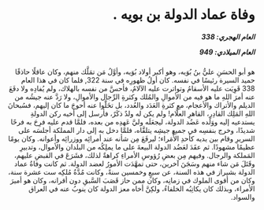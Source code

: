 <h1 dir="rtl">وفاة عماد الدولة بن بويه .</h1>

<h5 dir="rtl">العام الهجري:  338

العام الميلادي: 949

</h5>

<p dir="rtl">هو أبو الحسَنِ عليُّ بنُ بُوَيه، وهو أكبر أولاد بُوَيه، وأوَّلُ مَن تمَلَّك منهم، وكان عاقلًا حاذقًا حميد السيرة رئيسًا في نفسه. كان أولُ ظهورِه في سنة 322, فلما كان في هذا العام 338 قَوِيَت عليه الأسقامُ وتواترت عليه الآلامُ، فأحسَّ من نفسه بالهلاك، ولم يُفادِه ولا دفَعَ عنه أمرَ اللهِ ما هو فيه من الأموالِ والمُلك وكثرةِ الرِّجال والأموالِ، ولا رَدَّ عنه جيشُه من الديلم والأتراك والأعجام، مع كثرةِ العَدَد والعُدد، بل تخَلَّوا عنه أحوجَ ما كان إليهم، فسُبحانَ اللهِ المَلِك القادِرِ، القاهرِ العلَّام! ولم يكن له ولدٌ ذكَرٌ، فأرسل إلى أخيه ركن الدولةِ يستدعيه إليه ووَلَده عَضُد الدولة، ليجعَلَه وليَّ عَهدِه من بعده، فلمَّا قدم عليه فرِحَ به فرحًا شديدًا، وخرج بنفسِه في جميع جيشِه يتلقَّاه، فلمَّا دخل به إلى دار المملكة أجلسَه على السريرِ وقام بين يديه كأحدِ الأُمَراء؛ ليرفَعَ مِن شأنه عند أمرائِه ووزرائِه وأعوانه. وكان يومًا عظيمًا مشهودًا. ثم عقَدَ لعَضُد الدولة البيعةَ على ما يملِكُه من البلدان والأموال، وتدبيرِ المَملكة والرجال. وفيهم مِن بعضِ رُؤوسِ الأمراءِ كراهةٌ لذلك، فشَرَعَ في القبضِ عليهم، وقَتَلَ مَن شاء منهم وسَجَنَ آخرين، حتى تمهَّدَت الأمورُ لعضد الدولة. ثم كانت وفاةُ عماد الدولة بشيراز في هذه السنة، عن سبعٍ وخمسين سنةً، وكانت مُدَّةُ مُلكِه ست عشرة سنة، وكان من أقوى الملوك في زمانِه، وكان ممن حاز قَصَبَ السَّبقِ دون أقرانه، وكان هو أميرَ الأمراء، وبذلك كان يكاتِبُه الخلفاءُ، ولكِنَّ أخاه معز الدولة كان ينوبُ عنه في العراق والسواد.</p></br>
